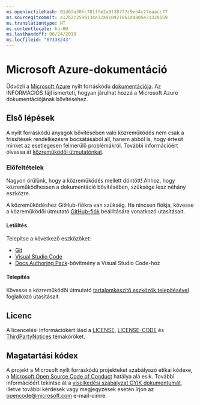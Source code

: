 ```yaml
---
ms.openlocfilehash: 01d6fa30fc781ffe2a9f387f7c9eb4c27eaacc77
ms.sourcegitcommit: a12b2c2599134e32a910921861d4805e21320159
ms.translationtype: HT
ms.contentlocale: hu-HU
ms.lasthandoff: 06/24/2019
ms.locfileid: "67338243"
---
```

# <a name="microsoft-azure-documentation"></a>Microsoft Azure-dokumentáció

Üdvözli a [Microsoft Azure](https://azure.microsoft.com) nyílt forráskódú [dokumentációja](https://docs.microsoft.com/azure). Az INFORMÁCIÓS fájl ismerteti, hogyan járulhat hozzá a Microsoft Azure dokumentációjának bővítéséhez.

## <a name="getting-started"></a>Első lépések

A nyílt forráskódú anyagok bővítésében való közreműködés nem csak a frissítések rendelkezésre bocsátásából áll, hanem abból is, hogy értesít minket az esetlegesen felmerülő problémákról. További információért olvassa át [közreműködői útmutatónkat](CONTRIBUTING.md).

### <a name="prerequisites"></a>Előfeltételek

Nagyon örülünk, hogy a közreműködés mellett döntött! Ahhoz, hogy közreműködhessen a dokumentáció bővítésében, szüksége lesz néhány eszközre.

A közreműködéshez GitHub-fiókra van szükség. Ha nincsen fiókja, kövesse a közreműködői útmutató [GitHub-fiók](https://docs.microsoft.com/contribute/get-started-setup-github) beállítására vonatkozó utasításait.

#### <a name="download"></a>Letöltés

Telepítse a következő eszközöket:

* [Git](https://git-scm.com/download)
* [Visual Studio Code](https://code.visualstudio.com/Download)
* [Docs Authoring Pack](https://marketplace.visualstudio.com/items?itemName=docsmsft.docs-authoring-pack)-bővítmény a Visual Studio Code-hoz

#### <a name="install"></a>Telepítés

Kövesse a közreműködői útmutató [tartalomkészítő eszközök telepítésével](https://docs.microsoft.com/contribute/get-started-setup-tools) foglalkozó utasításait.

## <a name="license"></a>Licenc

A licencelési információkért lásd a [LICENSE](LICENSE), [LICENSE-CODE](LICENSE-CODE) és [ThirdPartyNotices](ThirdPartyNotices.md) témaköröket.

## <a name="code-of-conduct"></a>Magatartási kódex

A projekt a Microsoft nyílt forráskódú projekteket szabályozó etikai kódexe, a [Microsoft Open Source Code of Conduct](https://opensource.microsoft.com/codeofconduct/) hatálya alá esik.
További információért tekintse át a [viselkedési szabályzat GYIK dokumentumát](https://opensource.microsoft.com/codeofconduct/faq/), illetve további kérdések vagy megjegyzések esetén írjon az [opencode@microsoft.com](mailto:opencode@microsoft.com) e-mail-címre.
